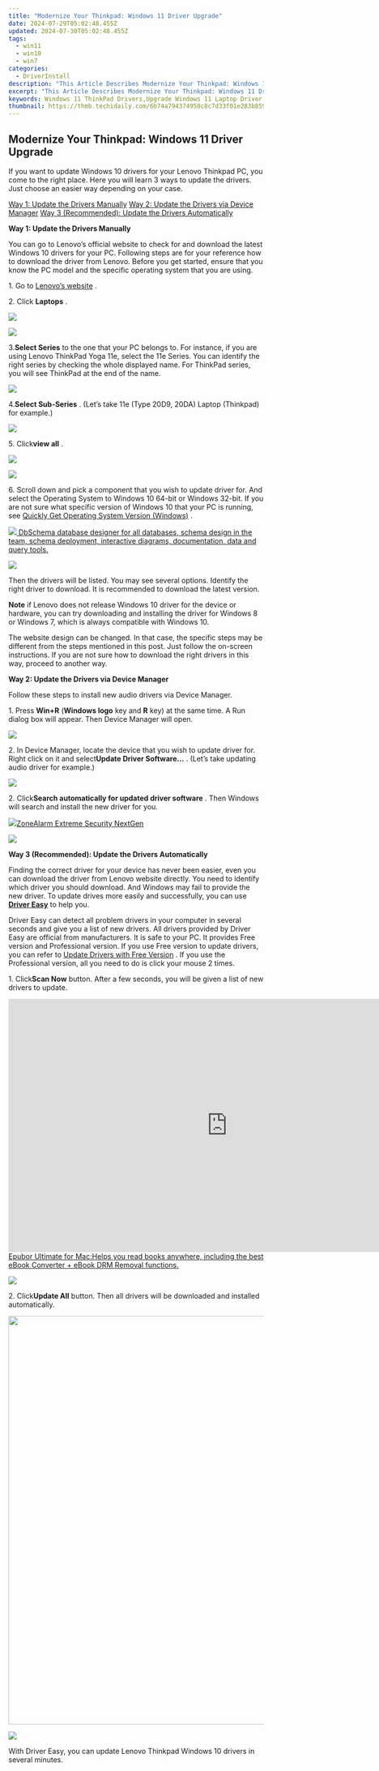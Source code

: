 ```yaml
---
title: "Modernize Your Thinkpad: Windows 11 Driver Upgrade"
date: 2024-07-29T05:02:48.455Z
updated: 2024-07-30T05:02:48.455Z
tags:
  - win11
  - win10
  - win7
categories:
  - DriverInstall
description: "This Article Describes Modernize Your Thinkpad: Windows 11 Driver Upgrade"
excerpt: "This Article Describes Modernize Your Thinkpad: Windows 11 Driver Upgrade"
keywords: Windows 11 ThinkPad Drivers,Upgrade Windows 11 Laptop Driver,Compatibility ThinkPad Windows 11 Upgrade,Thinkpad Drivers for Windows 11 Update,Newest Thinkpad Drivers for Windows 11,Windows 11 Driver Release,Install Windows 11 Thinkpad Drivers
thumbnail: https://thmb.techidaily.com/6b74a794374950c8c7d33f01e283b8595a0e02efb75345cb412052a7193f6b01.jpg
---
```


## Modernize Your Thinkpad: Windows 11 Driver Upgrade

 If you want to update Windows 10 drivers for your Lenovo Thinkpad PC, you come to the right place. Here you will learn 3 ways to update the drivers. Just choose an easier way depending on your case.
  
[Way 1: Update the Drivers Manually](#Way1)
[Way 2: Update the Drivers via Device Manager](#Way2)
[Way 3 (Recommended): Update the Drivers Automatically](#Way3)
  
 **Way 1: Update the Drivers Manually**
  
You can go to Lenovo’s official website to check for and download the latest Windows 10 drivers for your PC. Following steps are for your reference how to download the driver from Lenovo. Before you get started, ensure that you know the PC model and the specific operating system that you are using.  
  
1\. Go to [Lenovo’s website](https://shop-links.co/link/?exclusive=1&publisher_slug=itechdaily19598&url=http%3A%2F%2Fsupport.lenovo.com%2F)  .  
  
2\. Click **Laptops** .
  
<!-- affiliate ads begin -->
<a href="https://store.iobit.com/order/checkout.php?PRODS=4596923&QTY=1&AFFILIATE=108875&CART=1"><img src="https://secure.avangate.com/images/merchant/184260348236f9554fe9375772ff966e/ascscan_468X60.png" border="0"></a>
<!-- affiliate ads end -->
![](https://images.drivereasy.com/wp-content/uploads/2016/07/img_578d9d1d472a1.png)
  
 3.**Select Series** to the one that your PC belongs to. For instance, if you are using Lenovo ThinkPad Yoga 11e, select the 11e Series. You can identify the right series by checking the whole displayed name. For ThinkPad series, you will see ThinkPad at the end of the name.  
  
![](https://images.drivereasy.com/wp-content/uploads/2016/09/img_57e353b836c7f.jpg)

 4.**Select Sub-Series** . (Let’s take 11e (Type 20D9, 20DA) Laptop (Thinkpad) for example.)  
  
![](https://images.drivereasy.com/wp-content/uploads/2016/09/img_57e3551d14e36.jpg)

 5\. Click**view all** .  

<!-- affiliate ads begin -->
<a href="https://secure.2checkout.com/order/checkout.php?PRODS=4729320&QTY=1&AFFILIATE=108875&CART=1"><img src="https://secure.avangate.com/images/merchant/f7f07e7dab09533bc71247a5b29a7373/products/2_iDeviceMessageBox.png" border="0"></a>
<!-- affiliate ads end -->
![](https://images.drivereasy.com/wp-content/uploads/2016/09/img_57e355a7dd5d4.jpg)

 6\. Scroll down and pick a component that you wish to update driver for. And select the Operating System to Windows 10 64-bit or Windows 32-bit. If you are not sure what specific version of Windows 10 that your PC is running, see [Quickly Get Operating System Version (Windows)](https://tools.techidaily.com/drivereasy/download/) .
  
<!-- affiliate ads begin -->
<a href="https://shop.dbschema.com/order/checkout.php?PRODS=19867419&QTY=1&AFFILIATE=108875&CART=1"> <img src="https://secure.avangate.com/images/merchant/176b22bab4e94a28619ca2433b2ef241/products/1_icon256.png" border="0">
DbSchema database designer for all databases, schema design in the team, schema deployment, interactive diagrams, documentation, data and query tools. </a>
<!-- affiliate ads end -->
![](https://images.drivereasy.com/wp-content/uploads/2016/09/img_57e3560c14318.jpg)

 Then the drivers will be listed. You may see several options. Identify the right driver to download. It is recommended to download the latest version.  
  
**Note** if Lenovo does not release Windows 10 driver for the device or hardware, you can try downloading and installing the driver for Windows 8 or Windows 7, which is always compatible with Windows 10.  
  
 The website design can be changed. In that case, the specific steps may be different from the steps mentioned in this post. Just follow the on-screen instructions. If you are not sure how to download the right drivers in this way, proceed to another way.  
  
 **Way 2: Update the Drivers via Device Manager**
  
Follow these steps to install new audio drivers via Device Manager.
  
1\. Press **Win+R** (**Windows logo** key and **R**  key) at the same time. A Run dialog box will appear. Then Device Manager will open.  
  
![](https://images.drivereasy.com/wp-content/uploads/2016/05/img_57354ce2ad87d.png)
  
 2\. In Device Manager, locate the device that you wish to update driver for. Right click on it and select**Update Driver Software…** . (Let’s take updating audio driver for example.)  
  
![](https://images.drivereasy.com/wp-content/uploads/2016/05/img_57355190d0976.png)
  
 2\. Click**Search automatically for updated driver software** . Then Windows will search and install the new driver for you.  
  
<!-- affiliate ads begin -->
<a href="https://estore.zonealarm.com/order/checkout.php?PRODS=36245101&QTY=1&AFFILIATE=108875&CART=1"><img src="https://sc1.checkpoint.com/sc1/za/images/boxes/zang_box_trust.png" border="0">ZoneAlarm Extreme Security NextGen</a>
<!-- affiliate ads end -->
![](https://images.drivereasy.com/wp-content/uploads/2016/05/img_573551c56595c.png)
  
 **Way 3 (Recommended): Update the Drivers Automatically**
  
 Finding the correct driver for your device has never been easier, even you can download the driver from Lenovo website directly. You need to identify which driver you should download. And Windows may fail to provide the new driver. To update drives more easily and successfully, you can use **[Driver Easy](https://tools.techidaily.com/drivereasy/download/)**  to help you.
  
 Driver Easy can detect all problem drivers in your computer in several seconds and give you a list of new drivers. All drivers provided by Driver Easy are official from manufacturers. It is safe to your PC. It provides Free version and Professional version. If you use Free version to update drivers, you can refer to [Update Drivers with Free Version](https://tools.techidaily.com/drivereasy/download/) . If you use the Professional version, all you need to do is click your mouse 2 times.
  
 1\. Click**Scan Now** button. After a few seconds, you will be given a list of new drivers to update.  
  
<!-- affiliate ads begin -->
<a href="https://secure.2checkout.com/order/checkout.php?PRODS=4599952&QTY=1&AFFILIATE=108875&CART=1"><iframe width="864" height="500" src="https://www.youtube.com/embed/jVnfr5HudQw" title="The Latest and Easiest Solution to Remove Kindle DRM on Windows (without Degrading)" frameborder="0" allow="accelerometer; autoplay; clipboard-write; encrypted-media; gyroscope; picture-in-picture; web-share" referrerpolicy="strict-origin-when-cross-origin" allowfullscreen></iframe>Epubor Ultimate for Mac:Helps you read books anywhere, including the best eBook Converter + eBook DRM Removal functions.</a>
<!-- affiliate ads end -->
![](https://images.drivereasy.com/wp-content/uploads/2017/04/img_58fd99aab8ab8.png)
  
 2\. Click**Update All** button. Then all drivers will be downloaded and installed automatically.  
  
<!-- affiliate ads begin -->
<a href="https://atezr.pxf.io/c/5597632/2018605/18496" target="_top" id="2018605"><img src="//a.impactradius-go.com/display-ad/18496-2018605" border="0" alt="" width="798" height="807"/></a><img height="0" width="0" src="https://imp.pxf.io/i/5597632/2018605/18496" style="position:absolute;visibility:hidden;" border="0" />
<!-- affiliate ads end -->
![](https://images.drivereasy.com/wp-content/uploads/2017/04/img_58fd99bde5485.jpg)

 With Driver Easy, you can update Lenovo Thinkpad Windows 10 drivers in several minutes.

<ins class="adsbygoogle"
     style="display:block"
     data-ad-format="autorelaxed"
     data-ad-client="ca-pub-7571918770474297"
     data-ad-slot="1223367746"></ins>



<ins class="adsbygoogle"
     style="display:block"
     data-ad-client="ca-pub-7571918770474297"
     data-ad-slot="8358498916"
     data-ad-format="auto"
     data-full-width-responsive="true"></ins>


